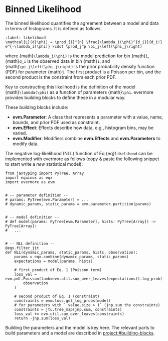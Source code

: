 # Binned Likelihood

The binned likelihood quantifies the agreement between a model and data in terms
of histograms. It is defined as follows:

```{math}
:label: likelihood
\mathcal{L}(d|\phi) = \prod_{i}^{n} \frac{\lambda_i(\phi)^{d_i}}{d_i!} e^{-\lambda_i(\phi)} \cdot \prod_j^p \pi_j\left(\phi_j\right)
```

where {math}`\lambda_i(\phi)` is the model prediction for bin {math}`i`,
{math}`d_i` is the observed data in bin {math}`i`, and
{math}`\pi_j\left(\phi_j\right)` is the prior probability density function (PDF)
for parameter {math}`j`. The first product is a Poisson per bin, and the second
product is the constraint from each prior PDF.

Key to constructing this likelihood is the definition of the model
{math}`\lambda(\phi)` as a function of parameters {math}`\phi`. evermore
provides building blocks to define these in a modular way.

These building blocks include:

- **evm.Parameter**: A class that represents a parameter with a value, name,
  bounds, and prior PDF used as constraint.
- **evm.Effect**: Effects describe how data, e.g., histogram bins, may be
  varied.
- **evm.Modifier**: Modifiers combine **evm.Effects** and **evm.Parameters** to
  modify data.

The negative log-likelihood (NLL) function of Eq.{eq}`likelihood` can be implemented with evermore as follows (copy & paste the following snippet to start write a _new_ statistical model):

```{code-block} python
from jaxtyping import PyTree, Array
import equinox as eqx
import evermore as evm


# -- parameter definition --
# params: PyTree[evm.Parameter] = ...
# dynamic_params, static_params = evm.parameter.partition(params)


# -- model definition --
# def model(params: PyTree[evm.Parameter], hists: PyTree[Array]) -> PyTree[Array]:
#   ...


# -- NLL definition --
@eqx.filter_jit
def NLL(dynamic_params, static_params, hists, observation):
    params = eqx.combine(dynamic_params, static_params)
    expectations = model(params, hists)

    # first product of Eq. 1 (Poisson term)
    loss_val = evm.pdf.Poisson(lamb=evm.util.sum_over_leaves(expectations)).log_prob(
        observation
    )

    # second product of Eq. 1 (constraint)
    constraints = evm.loss.get_log_probs(model)
    # for parameters with `.value.size > 1` (jnp.sum the constraints)
    constraints = jtu.tree_map(jnp.sum, constraints)
    loss_val += evm.util.sum_over_leaves(constraints)
    return -jnp.sum(loss_val)
```

Building the parameters and the model is key here. The relevant parts to build parameters and a model are described in <project:#building-blocks>.

